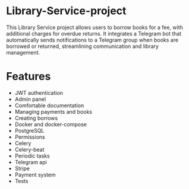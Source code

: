 ﻿# Library-Service-project


This Library Service project allows users to borrow books for a fee, with additional charges for overdue returns. It integrates a Telegram bot that automatically sends notifications to a Telegram group when books are borrowed or returned, streamlining communication and library management.

# Features
- JWT authentication
- Admin panel
- Comfortable documentation
- Managing payments and books
- Creating borrows
- Docker and docker-compose
- PostgreSQL
- Permissions
- Celery
- Celery-beat
- Periodic tasks
- Telegram api
- Stripe
- Payment system
- Tests
